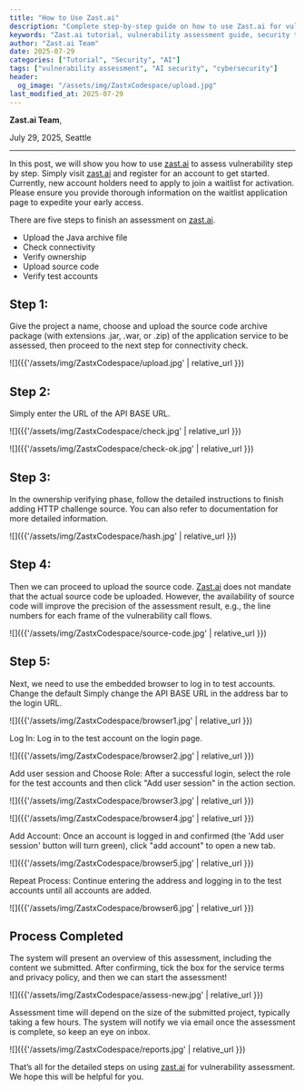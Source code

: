 ```yaml
---
title: "How to Use Zast.ai"
description: "Complete step-by-step guide on how to use Zast.ai for vulnerability assessment. Learn how to upload code, verify ownership, add test accounts, and get detailed security reports with zero false positives."
keywords: "Zast.ai tutorial, vulnerability assessment guide, security testing, code upload, ownership verification, test accounts, security reports, AI security, automated vulnerability detection"
author: "Zast.ai Team"
date: 2025-07-29
categories: ["Tutorial", "Security", "AI"]
tags: ["vulnerability assessment", "AI security", "cybersecurity"]
header:
  og_image: "/assets/img/ZastxCodespace/upload.jpg"
last_modified_at: 2025-07-29
---
```


**Zast.ai Team**,  

July 29, 2025, Seattle

---
In this post, we will show you how to use <a href="https://zast.ai" target="_blank">zast.ai</a> to assess vulnerability step by step. Simply visit <a href="https://zast.ai" target="_blank">zast.ai</a> and register for an account to get started. Currently, new account holders need to apply to join a waitlist for activation. Please ensure you provide thorough information on the waitlist application page to expedite your early access.

There are five steps to finish an assessment on <a href="https://zast.ai" target="_blank">zast.ai</a>.

- Upload the Java archive file
- Check connectivity
- Verify ownership
- Upload source code
- Verify test accounts

## Step 1:

Give the project a name, choose and upload the source code archive package (with extensions .jar, .war, or .zip) of the application service to be assessed, then proceed to the next step for connectivity check.

![]({{'/assets/img/ZastxCodespace/upload.jpg' | relative_url }})

## Step 2:

Simply enter the URL of the API BASE URL.

![]({{'/assets/img/ZastxCodespace/check.jpg' | relative_url }})

![]({{'/assets/img/ZastxCodespace/check-ok.jpg' | relative_url }})

## Step 3:

In the ownership verifying phase, follow the detailed instructions to finish adding HTTP challenge source. You can also refer to documentation for more detailed information.

![]({{'/assets/img/ZastxCodespace/hash.jpg' | relative_url }})

## Step 4:

Then we can proceed to upload the source code. <a href="https://zast.ai" target="_blank">Zast.ai</a> does not mandate that the actual source code be uploaded. However, the availability of source code will improve the precision of the assessment result, e.g., the line numbers for each frame of the vulnerability call flows.

![]({{'/assets/img/ZastxCodespace/source-code.jpg' | relative_url }})

## Step 5:

Next, we need to use the embedded browser to log in to test accounts. Change the default Simply change the API BASE URL in the address bar to the login URL.

![]({{'/assets/img/ZastxCodespace/browser1.jpg' | relative_url }})

Log In: Log in to the test account on the login page.

![]({{'/assets/img/ZastxCodespace/browser2.jpg' | relative_url }})

Add user session and Choose Role: After a successful login, select the role for the test accounts and then click "Add user session" in the action section.

![]({{'/assets/img/ZastxCodespace/browser3.jpg' | relative_url }})

![]({{'/assets/img/ZastxCodespace/browser4.jpg' | relative_url }})

Add Account: Once an account is logged in and confirmed (the 'Add user session' button will turn green), click "add account" to open a new tab.

![]({{'/assets/img/ZastxCodespace/browser5.jpg' | relative_url }})

Repeat Process: Continue entering the address and logging in to the test accounts until all accounts are added.

![]({{'/assets/img/ZastxCodespace/browser6.jpg' | relative_url }})

## Process Completed

The system will present an overview of this assessment, including the content we submitted. After confirming, tick the box for the service terms and privacy policy, and then we can start the assessment!

![]({{'/assets/img/ZastxCodespace/assess-new.jpg' | relative_url }})

Assessment time will depend on the size of the submitted project, typically taking a few hours. The system will notify we via email once the assessment is complete, so keep an eye on inbox.

![]({{'/assets/img/ZastxCodespace/reports.jpg' | relative_url }})

That’s all for the detailed steps on using <a href="https://zast.ai" target="_blank">zast.ai</a> for vulnerability assessment. We hope this will be helpful for you.
